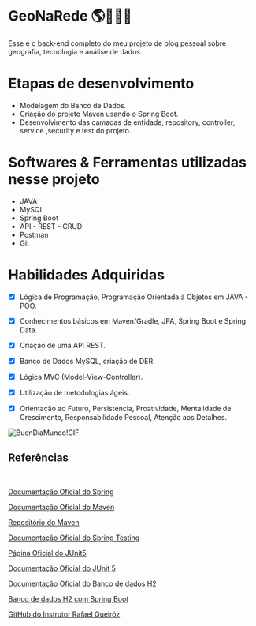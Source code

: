 # GeoNaRede 🌎👩🏽‍💻
Esse é o back-end completo do meu projeto de blog pessoal sobre geografia, tecnologia e análise de dados. 

# Etapas de desenvolvimento
-  Modelagem do Banco de Dados.
-  Criação do projeto Maven usando o Spring Boot.
-  Desenvolvimento das camadas de entidade, repository, controller, service ,security e test do projeto.

# Softwares & Ferramentas utilizadas nesse projeto
- JAVA
- MySQL
- Spring Boot
- API - REST - CRUD
- Postman 
- Git

# Habilidades Adquiridas
- [x] Lógica de Programação, Programação Orientada à Objetos em JAVA - POO.
- [x] Conhecimentos básicos em Maven/Gradle, JPA, Spring Boot e Spring Data.
- [x] Criação de uma API REST.
- [x] Banco de Dados MySQL, criação de DER.
- [x] Lógica MVC (Model-View-Controller).
- [x] Utilização de metodologias ágeis.
- [x] Orientação ao Futuro, Persistencia, Proatividade, Mentalidade de Crescimento, Responsabilidade Pessoal, Atenção aos Detalhes.


![BuenDíaMundo!GIF](https://user-images.githubusercontent.com/97813649/157549038-c1137241-700f-4202-9ec2-1e12ebbc4831.gif)

<h2 id="ref">Referências</h2>


<br />

<a href="https://spring.io/" target="_blank">Documentação Oficial do Spring</a>

<a href="https://maven.apache.org/" target="_blank">Documentação Oficial do Maven</a>

<a href="https://mvnrepository.com/" target="_blank">Repositório do Maven</a>

<a href="https://docs.spring.io/spring-framework/docs/current/reference/html/testing.html#testing-introduction" target="_blank">Documentação Oficial do Spring Testing</a>

<a href="https://junit.org/junit5/" target="_blank">Página Oficial do JUnit5</a>

<a href="https://junit.org/junit5/docs/current/user-guide/" target="_blank">Documentação Oficial do JUnit 5</a>

<a href="https://www.h2database.com/html/main.html" target="_blank">Documentação Oficial do Banco de dados  H2</a>

<a href="https://gasparbarancelli.com/post/banco-de-dados-h2-com-spring-boot" target="_blank">Banco de dados H2 com Spring Boot</a>

<a href="https://github.com/rafaelq80/Testes_blogpessoal"  target="_blank"> GitHub do Instrutor Rafael Queiróz</a>
